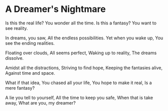 # A Dreamer's Nightmare

Is this the real life?
You wonder all the time.
Is this a fantasy?
You want to see reality.

In dreams, you saw,
All the endless possibilities.
Yet when you wake up,
You see the ending realities.

Floating over clouds,
All seems perfect,
Waking up to reality,
The dreams dissolve.

Amidst all the distractions,
Striving to find hope,
Keeping the fantasies alive,
Against time and space.

What if that idea,
You chased all your life,
You hope to make it real,
Is a mere fantasy?

A lie you tell to yourself,
All the time to keep you safe,
When that is take away,
What are you, my dreamer?